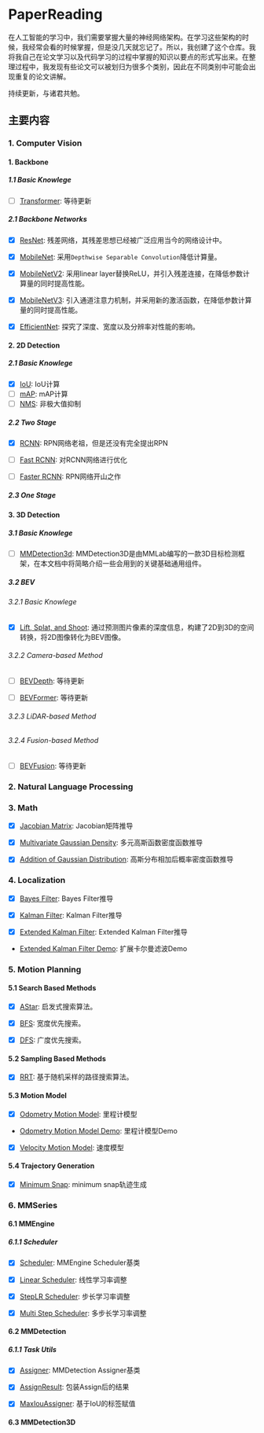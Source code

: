 <!--
 * @Author: LOTEAT
 * @Date: 2024-07-23 17:11:31
-->
# PaperReading
在人工智能的学习中，我们需要掌握大量的神经网络架构。在学习这些架构的时候，我经常会看的时候掌握，但是没几天就忘记了。所以，我创建了这个仓库。我将我自己在论文学习以及代码学习的过程中掌握的知识以要点的形式写出来。在整理过程中，我发现有些论文可以被划归为很多个类别，因此在不同类别中可能会出现重复的论文讲解。

持续更新，与诸君共勉。

## 主要内容
### 1. Computer Vision


#### 1. Backbone

##### 1.1 Basic Knowlege
- [ ] <a href='ComputerVision/Basic/Transformer/transformer.md'>Transformer</a>: 等待更新


##### 2.1 Backbone Networks
- [x] <a href='ComputerVision/Backbone/ResNet/resnet.md'>ResNet</a>: 残差网络，其残差思想已经被广泛应用当今的网络设计中。

- [x] <a href='ComputerVision/Backbone/MobileNet/mobilenet.md'>MobileNet</a>: 采用`Depthwise Separable Convolution`降低计算量。

- [x] <a href='ComputerVision/Backbone/MobileNetV2/mobilenetv2.md'>MobileNetV2</a>: 采用linear layer替换ReLU，并引入残差连接，在降低参数计算量的同时提高性能。

- [x] <a href='ComputerVision/Backbone/MobileNetV3/mobilenetv3.md'>MobileNetV3</a>: 引入通道注意力机制，并采用新的激活函数，在降低参数计算量的同时提高性能。

- [x] <a href='ComputerVision/Backbone/EfficientNet/efficientnet.md'>EfficientNet</a>: 探究了深度、宽度以及分辨率对性能的影响。


#### 2. 2D Detection

##### 2.1 Basic Knowlege

- [x] <a href='ComputerVision/2DObjectDetection/Basic/IoU/iou.md'>IoU</a>: IoU计算
- [ ] <a href='ComputerVision/2DObjectDetection/Basic/mAP/mAP.md'>mAP</a>: mAP计算
- [ ] <a href='ComputerVision/2DObjectDetection/Basic/NMS/nms.md'>NMS</a>: 非极大值抑制

##### 2.2 Two Stage

- [x] <a href='ComputerVision/2DObjectDetection/RCNN/rcnn.md'>RCNN</a>: RPN网络老祖，但是还没有完全提出RPN

- [ ] <a href='ComputerVision/2DObjectDetection/FastRCNN/fast_rcnn.md'>Fast RCNN</a>: 对RCNN网络进行优化

- [ ] <a href='ComputerVision/2DObjectDetection/FasterRCNN/faster_rcnn.md'>Faster RCNN</a>: RPN网络开山之作


##### 2.3 One Stage



#### 3. 3D Detection


##### 3.1 Basic Knowlege

- [ ] <a href='ComputerVision/Basic/mmdection3d.md'>MMDetection3d</a>: MMDetection3D是由MMLab编写的一款3D目标检测框架，在本文档中将简略介绍一些会用到的关键基础通用组件。

##### 3.2 BEV

###### 3.2.1 Basic Knowlege

- [x] <a href='ComputerVision/3DObjectDetection/BEV/Basic/LSS/lss.md'>Lift, Splat, and Shoot</a>: 通过预测图片像素的深度信息，构建了2D到3D的空间转换，将2D图像转化为BEV图像。

###### 3.2.2 Camera-based Method
- [ ] <a href='ComputerVision/3DObjectDetection/BEV/BEVDepth/bevdepth.md'>BEVDepth</a>: 等待更新

- [ ] <a href='ComputerVision/3DObjectDetection/BEV/BEVFormer/bevformer.md'>BEVFormer</a>: 等待更新

###### 3.2.3 LiDAR-based Method

###### 3.2.4 Fusion-based Method

- [ ] <a href='ComputerVision/3DObjectDetection/BEV/BEVFusion/bevfusion.md'>BEVFusion</a>: 等待更新

### 2. Natural Language Processing

### 3. Math

- [x] <a href='Math/Jacobian/jacobian.md'>Jacobian Matrix</a>: Jacobian矩阵推导

- [x] <a href='Math/MultivariateGaussianDensity/multivariate_gaussian_density.md'>Multivariate Gaussian Density</a>: 多元高斯函数密度函数推导

- [x] <a href='Math/GaussianAddition/gaussian_addition.md'>Addition of Gaussian Distribution</a>: 高斯分布相加后概率密度函数推导

### 4. Localization
- [x] <a href='Localization/BayesFilter/bayes_filter.md'>Bayes Filter</a>: Bayes Filter推导

- [x] <a href='Localization/KalmanFilter/kalman_filter.md'>Kalman Filter</a>: Kalman Filter推导

- [x] <a href='Localization/ExtendedKalmanFilter/extended_kalman_filter.md'>Extended Kalman Filter</a>: Extended Kalman Filter推导

-  <a href='https://github.com/LOTEAT/EKF-Demo'> Extended Kalman Filter Demo</a>: 扩展卡尔曼滤波Demo


### 5. Motion Planning
#### 5.1 Search Based Methods
- [x] <a href='MotionPlanning/SearchBased/AStar/astar.md'>AStar</a>: 启发式搜索算法。

- [x] <a href='MotionPlanning/SearchBased/BFS/bfs.md'>BFS</a>: 宽度优先搜索。

- [x] <a href='MotionPlanning/SearchBased/DFS/dfs.md'>DFS</a>: 广度优先搜索。

#### 5.2 Sampling Based Methods
- [x] <a href='MotionPlanning/SamplingBased/RRT/rrt.md'>RRT</a>: 基于随机采样的路径搜索算法。

#### 5.3 Motion Model
- [x] <a href='MotionPlanning/MotionModel/OdometryMotionModel/odometry_motion_model.md'>Odometry Motion Model</a>: 里程计模型
- <a href='https://github.com/LOTEAT/OdometryModelDemo'> Odometry Motion Model Demo</a>: 里程计模型Demo

- [x] <a href='MotionPlanning/MotionModel/VelocityMotionModel/velocity_motion_model.md'>Velocity Motion Model</a>: 速度模型

#### 5.4 Trajectory Generation

- [x] <a href='MotionPlanning/TrajectoryGeneration/MinimumSnap/minimum_snap.md'>Minimum Snap</a>: minimum snap轨迹生成

### 6. MMSeries
#### 6.1 MMEngine

##### 6.1.1 Scheduler
- [x] <a href='MMSeries/mmengine/scheduler/Basic/scheduler.md'>Scheduler</a>: MMEngine Scheduler基类

- [x] <a href='MMSeries/mmengine/scheduler/LinearScheduler/linear_scheduler.md'>Linear Scheduler</a>: 线性学习率调整

- [x] <a href='MMSeries/mmengine/scheduler/LinearScheduler/linear_scheduler.md'>StepLR Scheduler</a>: 步长学习率调整

- [x] <a href='MMSeries/mmengine/scheduler/MultiStepScheduler/multi_step_scheduler.md'>Multi Step Scheduler</a>: 多步长学习率调整

#### 6.2 MMDetection

##### 6.1.1 Task Utils
- [x] <a href='MMSeries/mmdetection/task_utils/Basic/Assigner/assigner.md'>Assigner</a>: MMDetection Assigner基类

- [x] <a href='MMSeries/mmdetection/task_utils/Basic/AssignResult/assign_result.md'>AssignResult</a>: 包装Assign后的结果

- [x] <a href='MMSeries/mmdetection/task_utils/MaxIoUAssigner/max_iou_assigner.md'>MaxIouAssigner</a>: 基于IoU的标签赋值

#### 6.3 MMDetection3D